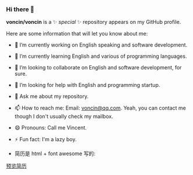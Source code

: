 ### Hi there 👋

**voncin/voncin** is a ✨ _special_ ✨ repository appears on my GitHub profile.

Here are some information that will let you know about me:

- 🔭 I’m currently working on English speaking and software development.
- 🌱 I’m currently learning English and various of programming languages.
- 👯 I’m looking to collaborate on English and software development, for sure.
- 🤔 I’m looking for help with English and programming startup.
- 💬 Ask me about my repository.
- 📫 How to reach me: Email: voncin@qq.com. Yeah, you can contact me though I don't usually check my mailbox.
- 😄 Pronouns: Call me Vincent.
- ⚡ Fun fact: I'm a lazy boy.

- 简历是 html + font awesome 写的:

[预览简历](https://htmlpreview.github.io/?https://github.com/voncin/voncin/blob/main/resume.html)
